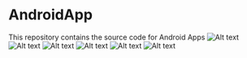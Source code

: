 AndroidApp
==========

This repository contains the source code for Android Apps
![Alt text](DemoImage/1.png "Optional title")
![Alt text](DemoImage/2.png "Optional title")
![Alt text](DemoImage/3.png "Optional title")
![Alt text](DemoImage/4.png "Optional title")
![Alt text](DemoImage/4_2.png "Optional title")
![Alt text](DemoImage/5.png "Optional title")